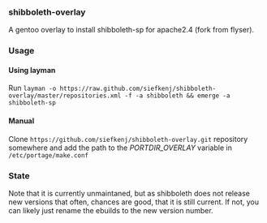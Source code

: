 ### shibboleth-overlay ###

A gentoo overlay to install shibboleth-sp for apache2.4 (fork from flyser).

### Usage ###

#### Using layman ####

Run `layman -o https://raw.github.com/siefkenj/shibboleth-overlay/master/repositories.xml -f -a shibboleth && emerge -a shibboleth-sp`

#### Manual ####

Clone `https://github.com/siefkenj/shibboleth-overlay.git` repository somewhere and add the path to the *PORTDIR_OVERLAY* variable in `/etc/portage/make.conf`

### State ###

Note that it is currently unmaintaned, but as shibboleth does not release
new versions that often, chances are good, that it is still current.
If not, you can likely just rename the ebuilds to the new version number.
